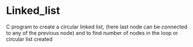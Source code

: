 # Linked_list

C program to create a circular linked list,
(here last node can be connected to any of the previous node)
and to find number of nodes in the loop or circular list created
